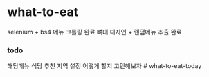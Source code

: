 # what-to-eat

selenium + bs4 메뉴 크롤링 완료 
뼈대 디자인 + 랜덤메뉴 추출 완료 

### todo
해당메뉴 식당 추천 
지역 설정 어떻게 할지 고민해보자 # what-to-eat-today
